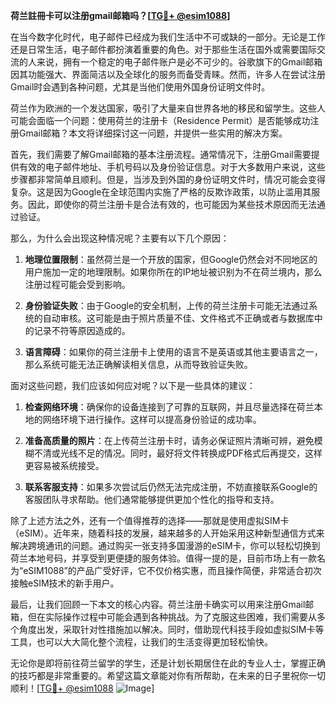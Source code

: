 **荷兰註冊卡可以注册gmail邮箱吗？[[TG💪+ @esim1088](https://t.me/s/esim1088)]**

在当今数字化时代，电子邮件已经成为我们生活中不可或缺的一部分。无论是工作还是日常生活，电子邮件都扮演着重要的角色。对于那些生活在国外或需要国际交流的人来说，拥有一个稳定的电子邮件账户是必不可少的。谷歌旗下的Gmail邮箱因其功能强大、界面简洁以及全球化的服务而备受青睐。然而，许多人在尝试注册Gmail时会遇到各种问题，尤其是当他们使用外国身份证明文件时。

荷兰作为欧洲的一个发达国家，吸引了大量来自世界各地的移民和留学生。这些人可能会面临一个问题：使用荷兰的注册卡（Residence Permit）是否能够成功注册Gmail邮箱？本文将详细探讨这一问题，并提供一些实用的解决方案。

首先，我们需要了解Gmail邮箱的基本注册流程。通常情况下，注册Gmail需要提供有效的电子邮件地址、手机号码以及身份验证信息。对于大多数用户来说，这些步骤都非常简单且顺利。但是，当涉及到外国的身份证明文件时，情况可能会变得复杂。这是因为Google在全球范围内实施了严格的反欺诈政策，以防止滥用其服务。因此，即使你的荷兰注册卡是合法有效的，也可能因为某些技术原因而无法通过验证。

那么，为什么会出现这种情况呢？主要有以下几个原因：

1. **地理位置限制**：虽然荷兰是一个开放的国家，但Google仍然会对不同地区的用户施加一定的地理限制。如果你所在的IP地址被识别为不在荷兰境内，那么注册过程可能会受到影响。
   
2. **身份验证失败**：由于Google的安全机制，上传的荷兰注册卡可能无法通过系统的自动审核。这可能是由于照片质量不佳、文件格式不正确或者与数据库中的记录不符等原因造成的。

3. **语言障碍**：如果你的荷兰注册卡上使用的语言不是英语或其他主要语言之一，那么系统可能无法正确解读相关信息，从而导致验证失败。

面对这些问题，我们应该如何应对呢？以下是一些具体的建议：

1. **检查网络环境**：确保你的设备连接到了可靠的互联网，并且尽量选择在荷兰本地的网络环境下进行操作。这样可以提高身份验证的成功率。

2. **准备高质量的照片**：在上传荷兰注册卡时，请务必保证照片清晰可辨，避免模糊不清或光线不足的情况。同时，最好将文件转换成PDF格式后再提交，这样更容易被系统接受。

3. **联系客服支持**：如果多次尝试后仍然无法完成注册，不妨直接联系Google的客服团队寻求帮助。他们通常能够提供更加个性化的指导和支持。

除了上述方法之外，还有一个值得推荐的选择——那就是使用虚拟SIM卡（eSIM）。近年来，随着科技的发展，越来越多的人开始采用这种新型通信方式来解决跨境通讯的问题。通过购买一张支持多国漫游的eSIM卡，你可以轻松切换到荷兰本地号码，并享受到更便捷的服务体验。值得一提的是，目前市场上有一款名为“eSIM1088”的产品广受好评，它不仅价格实惠，而且操作简便，非常适合初次接触eSIM技术的新手用户。

最后，让我们回顾一下本文的核心内容。荷兰注册卡确实可以用来注册Gmail邮箱，但在实际操作过程中可能会遇到各种挑战。为了克服这些困难，我们需要从多个角度出发，采取针对性措施加以解决。同时，借助现代科技手段如虚拟SIM卡等工具，也可以大大简化整个流程，让我们的生活变得更加轻松愉快。

无论你是即将前往荷兰留学的学生，还是计划长期居住在此的专业人士，掌握正确的技巧都是非常重要的。希望这篇文章能对你有所帮助，在未来的日子里祝你一切顺利！[[TG💪+ @esim1088](https://t.me/s/esim1088) ![Image](https://i.postimg.cc/4NQfJmqS/Snipaste-2025-05-13-00-14-12.png)]